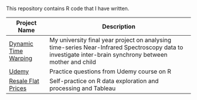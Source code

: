 This repository contains R code that I have written.

| Project Name    | Description |
| -------- | ------- |
| [Dynamic Time Warping](https://github.com/luwoon/R/blob/main/Dynamic%20Time%20Warping.R) | My university final year project on analysing time-series Near-Infrared Spectroscopy data to investigate inter-brain synchrony between mother and child |
| [Udemy](https://github.com/luwoon/R/blob/main/Udemy.R) | Practice questions from Udemy course on R |
| [Resale Flat Prices](https://github.com/luwoon/R/blob/main/Resale%20Flat%20Prices.R) | Self-practice on R data exploration and processing and Tableau |
